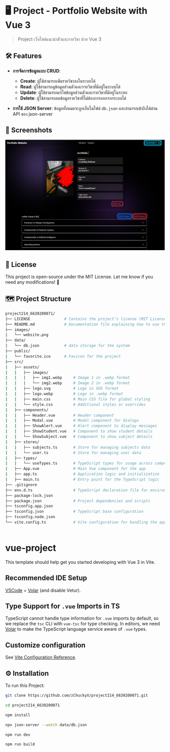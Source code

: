 # 🖥️ Project - Portfolio Website with Vue 3

> Project เว็บไซต์แนะนำตัวและรายวิชา ด้วย Vue 3

## 🛠️ Features
- **การจัดการข้อมูลแบบ CRUD**:
  - **Create**: ผู้ใช้สามารถเพิ่มรายวิชาลงในระบบได้
  - **Read**: ผู้ใช้สามารถดูข้อมูลส่วนตัวและรายวิชาที่มีอยู่ในระบบได้
  - **Update**: ผู้ใช้สามารถแก้ไขข้อมูลส่วนตัวและรายวิชาที่มีอยู่ในระบบ
  - **Delete**: ผู้ใช้สามารถลบข้อมูลรายวิชาที่ไม่ต้องการออกจากระบบได้

- **การใช้ JSON Server**: ข้อมูลทั้งหมดจะถูกเก็บในไฟล์ `db.json` และสามารถเข้าถึงได้ผ่าน API ของ json-server

## 🚀 Screenshots

<p align="center">
  <img src="images/website.PNG" alt="warehouse img" />
</p>

## 📜 License

This project is open-source under the MIT License. Let me know if you need any modifications! 🚀

## 🗺️ Project Structure

```bash
project214_6630200071/
├── LICENSE               # Contains the project’s license (MIT License)
├── README.md             # Documentation file explaining how to use the project
├── images/                 
|   └── website.png       
├── data/                 
|   └── db.json           # data storage for the system
├── public/               
|   └── favorite.ico      # Favicon for the project
├── src/                  
|   ├── assets/           
|   |   ├── images/           
|   |   |   ├── img1.webp     # Image 1 in .webp format
|   |   |   └── img2.webp     # Image 2 in .webp format
|   |   ├── logo.svg          # Logo in SVG format
|   |   ├── logo.webp         # Logo in .webp format
|   |   ├── main.css          # Main CSS file for global styling
|   |   └── style.css         # Additional styles or overrides
|   ├── components/       
|   |   ├── Header.vue        # Header component
|   |   ├── Modal.vue         # Modal component for dialogs
|   |   ├── ShowAlert.vue     # Alert component to display messages
|   |   ├── ShowStudent.vue   # Component to show student details
|   |   └── ShowSubject.vue   # Component to show subject details
|   ├── stores/           
|   |   ├── subjects.ts       # Store for managing subjects data
|   |   └── user.ts           # Store for managing user data
|   ├── types/            
|   |   └── useTypes.ts       # TypeScript types for usage across components
|   ├── App.vue               # Main Vue component for the app
|   ├── app.ts                # Application logic and initialization
|   ├── main.ts               # Entry point for the TypeScript logic
├── .gitignore                
├── env.d.ts                  # TypeScript declaration file for environment variables
├── package-lock.json         
├── package.json              # Project dependencies and scripts
├── tsconfig.app.json         
├── tsconfig.json             # TypeScript base configuration
├── tsconfig.node.json        
└── vite.config.ts            # Vite configuration for bundling the app
                 
```

# vue-project

This template should help get you started developing with Vue 3 in Vite.

## Recommended IDE Setup

[VSCode](https://code.visualstudio.com/) + [Volar](https://marketplace.visualstudio.com/items?itemName=Vue.volar) (and disable Vetur).

## Type Support for `.vue` Imports in TS

TypeScript cannot handle type information for `.vue` imports by default, so we replace the `tsc` CLI with `vue-tsc` for type checking. In editors, we need [Volar](https://marketplace.visualstudio.com/items?itemName=Vue.volar) to make the TypeScript language service aware of `.vue` types.

## Customize configuration

See [Vite Configuration Reference](https://vite.dev/config/).

## ⚙️ Installation 
To run this Project:

```bash
git clone https://github.com/zChuckyX/project214_6630200071.git
```
```bash
cd project214_6630200071
```
```bash
npm install
```
```bash
npx json-server --watch data/db.json
```
```bash
npm run dev
```
```bash
npm run build
```
